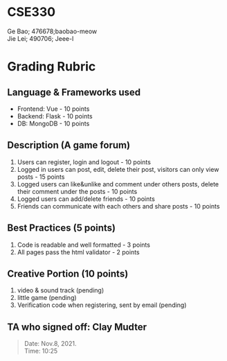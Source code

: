 # CSE330
Ge Bao; 476678;baobao-meow  
Jie Lei; 490706; Jeee-l  


# Grading Rubric

## Language & Frameworks used
- Frontend: Vue - 10 points
- Backend: Flask - 10 points
- DB: MongoDB - 10 points

## Description (A game forum)
1. Users can register, login and logout - 10 points
2. Logged in users can post, edit, delete their post, visitors can only view posts - 15 points
3. Logged users can like&unlike and comment under others posts, delete their comment under the posts - 10 points
4. Logged users can add/delete friends - 10 points
5. Friends can communicate with each others and share posts - 10 points

## Best Practices (5 points)
1. Code is readable and well formatted - 3 points
2. All pages pass the html validator - 2 points

## Creative Portion (10 points)
1. video & sound track (pending)
2. little game (pending)
3. Verification code when registering, sent by email (pending)


## TA who signed off: Clay Mudter  
> Date: Nov.8, 2021.  
> Time: 10:25   
